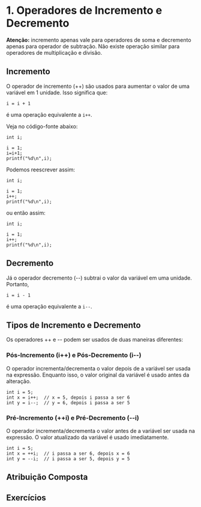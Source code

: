 # 1. Operadores de Incremento e Decremento

**Atenção:** incremento apenas vale para operadores de soma e decremento apenas para operador de subtração. Não existe operação similar para operadores de multiplicação e divisão.

## Incremento

O operador de incremento (++) são usados para aumentar o valor de uma variável em 1 unidade. Isso significa que:

```i = i + 1```

é uma operação equivalente a ```i++```.

Veja no código-fonte abaixo:

```
int i;

i = 1;
i=i+1;
printf("%d\n",i);
```

Podemos reescrever assim:

```
int i;

i = 1;
i++;
printf("%d\n",i);
```

ou então assim:

```
int i;

i = 1;
i++;
printf("%d\n",i);
```

## Decremento

Já o operador decremento (--) subtrai o valor da variável em uma unidade. Portanto,

```i = i - 1```

é uma operação equivalente a ```i--```.

## Tipos de Incremento e Decremento

Os operadores ++ e -- podem ser usados de duas maneiras diferentes:

### Pós-Incremento (i++) e Pós-Decremento (i--)

O operador incrementa/decrementa o valor depois de a variável ser usada na expressão. Enquanto isso, o valor original da variável é usado antes da alteração.

```
int i = 5;
int x = i++;  // x = 5, depois i passa a ser 6
int y = i--;  // y = 6, depois i passa a ser 5
```

### Pré-Incremento (++i) e Pré-Decremento (--i)

O operador incrementa/decrementa o valor antes de a variável ser usada na expressão.
O valor atualizado da variável é usado imediatamente.

```
int i = 5;
int x = ++i;  // i passa a ser 6, depois x = 6
int y = --i;  // i passa a ser 5, depois y = 5
```

## Atribuição Composta

## Exercícios




